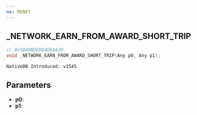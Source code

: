 ```yaml
---
ns: MONEY 
---
```


## _NETWORK_EARN_FROM_AWARD_SHORT_TRIP

```c
// 0x5B4DBDED84D6A420 
void _NETWORK_EARN_FROM_AWARD_SHORT_TRIP(Any p0, Any p1);
```

```
NativeDB Introduced: v2545
```

## Parameters
* **p0**:
* **p1**:
